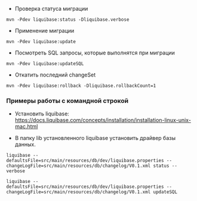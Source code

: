 - Проверка статуса миграции
```
mvn -Pdev liquibase:status -Dliquibase.verbose
```
- Применение миграции
```
mvn -Pdev liquibase:update  
```
- Посмотреть SQL запросы, которые выполнятся при миграции
```
mvn -Pdev liquibase:updateSQL
```
- Откатить последний changeSet
```
mvn -Pdev liquibase:rollback -Dliquibase.rollbackCount=1
```

### Примеры работы с командной строкой

- Установить liquibase:
https://docs.liquibase.com/concepts/installation/installation-linux-unix-mac.html

- В папку lib установленного liquibase установить драйвер базы данных.

```
liquibase --defaultsFile=src/main/resources/db/dev/liquibase.properties --changeLogFile=src/main/resources/db/changelog/V0.1.xml status --verbose
```

```
liquibase --defaultsFile=src/main/resources/db/dev/liquibase.properties --changeLogFile=src/main/resources/db/changelog/V0.1.xml updateSQL
```
